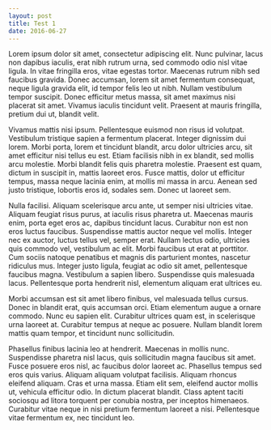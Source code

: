 ```yaml
---
layout: post
title: Test 1
date: 2016-06-27
---
```

Lorem ipsum dolor sit amet, consectetur adipiscing elit. Nunc pulvinar, lacus non dapibus iaculis, erat nibh rutrum urna, sed commodo odio nisl vitae ligula. In vitae fringilla eros, vitae egestas tortor. Maecenas rutrum nibh sed faucibus gravida. Donec accumsan, lorem sit amet fermentum consequat, neque ligula gravida elit, id tempor felis leo ut nibh. Nullam vestibulum tempor suscipit. Donec efficitur metus massa, sit amet maximus nisi placerat sit amet. Vivamus iaculis tincidunt velit. Praesent at mauris fringilla, pretium dui ut, blandit velit.

Vivamus mattis nisi ipsum. Pellentesque euismod non risus id volutpat. Vestibulum tristique sapien a fermentum placerat. Integer dignissim dui lorem. Morbi porta, lorem et tincidunt blandit, arcu dolor ultricies arcu, sit amet efficitur nisi tellus eu est. Etiam facilisis nibh in ex blandit, sed mollis arcu molestie. Morbi blandit felis quis pharetra molestie. Praesent est quam, dictum in suscipit in, mattis laoreet eros. Fusce mattis, dolor ut efficitur tempus, massa neque lacinia enim, at mollis mi massa in arcu. Aenean sed justo tristique, lobortis eros id, sodales sem. Donec ut laoreet sem.

Nulla facilisi. Aliquam scelerisque arcu ante, ut semper nisi ultricies vitae. Aliquam feugiat risus purus, at iaculis risus pharetra ut. Maecenas mauris enim, porta eget eros ac, dapibus tincidunt lacus. Curabitur non est non eros luctus faucibus. Suspendisse mattis auctor neque vel mollis. Integer nec ex auctor, luctus tellus vel, semper erat. Nullam lectus odio, ultricies quis commodo vel, vestibulum ac elit. Morbi faucibus ut erat at porttitor. Cum sociis natoque penatibus et magnis dis parturient montes, nascetur ridiculus mus. Integer justo ligula, feugiat ac odio sit amet, pellentesque faucibus magna. Vestibulum a sapien libero. Suspendisse quis malesuada lacus. Pellentesque porta hendrerit nisl, elementum aliquam erat ultrices eu.

Morbi accumsan est sit amet libero finibus, vel malesuada tellus cursus. Donec in blandit erat, quis accumsan orci. Etiam elementum augue a ornare commodo. Nunc eu sapien elit. Curabitur ultrices quam est, in scelerisque urna laoreet at. Curabitur tempus at neque ac posuere. Nullam blandit lorem mattis quam tempor, et tincidunt nunc sollicitudin.

Phasellus finibus lacinia leo at hendrerit. Maecenas in mollis nunc. Suspendisse pharetra nisl lacus, quis sollicitudin magna faucibus sit amet. Fusce posuere eros nisl, ac faucibus dolor laoreet ac. Phasellus tempus sed eros quis varius. Aliquam aliquam volutpat facilisis. Aliquam rhoncus eleifend aliquam. Cras et urna massa. Etiam elit sem, eleifend auctor mollis ut, vehicula efficitur odio. In dictum placerat blandit. Class aptent taciti sociosqu ad litora torquent per conubia nostra, per inceptos himenaeos. Curabitur vitae neque in nisi pretium fermentum laoreet a nisi. Pellentesque vitae fermentum ex, nec tincidunt leo.
